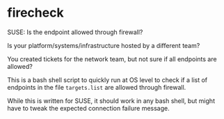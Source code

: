 # firecheck
SUSE: Is the endpoint allowed through firewall?

Is your platform/systems/infrastructure hosted by a different team? 

You created tickets for the network team, but not sure if all endpoints are allowed?

This is a bash shell script to quickly run at OS level to check if a list of endpoints in the file ```targets.list``` are allowed through firewall.

While this is written for SUSE, it should work in any bash shell, but might have to tweak the expected connection failure message.
